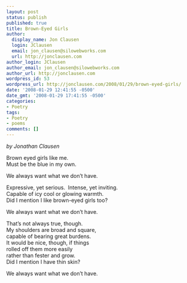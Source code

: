 ```yaml
---
layout: post
status: publish
published: true
title: Brown-Eyed Girls
author:
  display_name: Jon Clausen
  login: JClausen
  email: jon_clausen@silowebworks.com
  url: http://jonclausen.com
author_login: JClausen
author_email: jon_clausen@silowebworks.com
author_url: http://jonclausen.com
wordpress_id: 53
wordpress_url: http://jonclausen.com/2008/01/29/brown-eyed-girls/
date: '2008-01-29 12:41:55 -0500'
date_gmt: '2008-01-29 17:41:55 -0500'
categories:
- Poetry
tags:
- Poetry
- poems
comments: []
---
```

<p><em>by Jonathan Clausen</em></p>
<p>Brown eyed girls like me.<br />
Must be the blue in my own.</p>
<p>We always want what we don’t have.</p>
<p>Expressive, yet serious.  Intense, yet inviting.<br />
Capable of icy cool or glowing warmth.<br />
Did I mention I like brown-eyed girls too?</p>
<p>We always want what we don’t have.</p>
<p>That’s not always true, though.<br />
My shoulders are broad and square,<br />
capable of bearing great burdens.<br />
It would be nice, though, if things<br />
rolled off them more easily<br />
rather than fester and grow.<br />
Did I mention I have thin skin?</p>
<p>We always want what we don’t have.</p>
